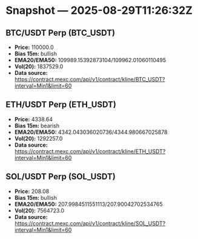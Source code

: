# Snapshot — 2025-08-29T11:26:32Z

## BTC/USDT Perp (BTC_USDT)
- **Price:** 110000.0
- **Bias 15m:** bullish
- **EMA20/EMA50:** 109989.15392873104/109962.01060110495
- **Vol(20):** 1837529.0
- **Data source:** https://contract.mexc.com/api/v1/contract/kline/BTC_USDT?interval=Min1&limit=60

## ETH/USDT Perp (ETH_USDT)
- **Price:** 4338.64
- **Bias 15m:** bearish
- **EMA20/EMA50:** 4342.043036020736/4344.980667025878
- **Vol(20):** 1292257.0
- **Data source:** https://contract.mexc.com/api/v1/contract/kline/ETH_USDT?interval=Min1&limit=60

## SOL/USDT Perp (SOL_USDT)
- **Price:** 208.08
- **Bias 15m:** bullish
- **EMA20/EMA50:** 207.9984511551113/207.90042702534765
- **Vol(20):** 7564723.0
- **Data source:** https://contract.mexc.com/api/v1/contract/kline/SOL_USDT?interval=Min1&limit=60
